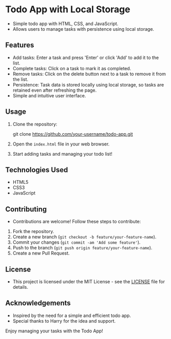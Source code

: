 # Todo App with Local Storage

- Simple todo app with HTML, CSS, and JavaScript.
- Allows users to manage tasks with persistence using local storage.

## Features

- Add tasks: Enter a task and press 'Enter' or click 'Add' to add it to the list.
- Complete tasks: Click on a task to mark it as completed.
- Remove tasks: Click on the delete button next to a task to remove it from the list.
- Persistence: Task data is stored locally using local storage, so tasks are retained even after refreshing the page.
- Simple and intuitive user interface.

## Usage

1. Clone the repository:

    git clone https://github.com/your-username/todo-app.git

2. Open the `index.html` file in your web browser.
3. Start adding tasks and managing your todo list!

## Technologies Used

- HTML5
- CSS3
- JavaScript



## Contributing

- Contributions are welcome! Follow these steps to contribute:
1. Fork the repository.
2. Create a new branch (`git checkout -b feature/your-feature-name`).
3. Commit your changes (`git commit -am 'Add some feature'`).
4. Push to the branch (`git push origin feature/your-feature-name`).
5. Create a new Pull Request.

## License

- This project is licensed under the MIT License - see the [LICENSE](LICENSE) file for details.

## Acknowledgements

- Inspired by the need for a simple and efficient todo app.
- Special thanks to Harry for the idea and support.

Enjoy managing your tasks with the Todo App!
